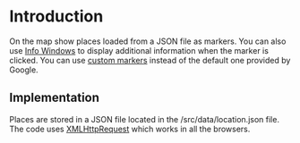 # Introduction
On the map show places loaded from a JSON file as markers. You can also use [Info Windows](https://developers.google.com/maps/documentation/javascript/infowindows) to display additional information when the marker is clicked. You can use [custom markers](https://developers.google.com/maps/documentation/javascript/custom-markers) instead of the default one provided by Google.

## Implementation
Places are stored in a JSON file located in the /src/data/location.json file. The code uses [XMLHttpRequest](https://caniuse.com/#search=xmlhttprequest) which works in all the browsers.
